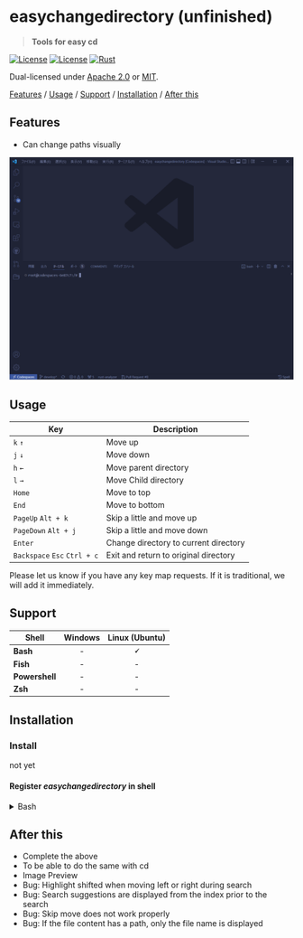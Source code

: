 # easychangedirectory (unfinished)

> **Tools for easy cd**

[![License](https://img.shields.io/badge/license-Apache%202.0-blue?style=flat-square)](LICENSE-APACHE)
[![License](https://img.shields.io/badge/license-MIT-blue?style=flat-square)](LICENSE-MIT)
[![Rust](https://github.com/shsyss/easychangedirectory/actions/workflows/rust.yml/badge.svg)](https://github.com/shsyss/easychangedirectory/actions/workflows/rust.yml)

Dual-licensed under [Apache 2.0](LICENSE-APACHE) or [MIT](LICENSE-MIT).

[Features](#features) / [Usage](#usage) / [Support](#support) / [Installation](#installation) / [After this](#after-this)

## Features

- Can change paths visually

![demo](./assets/demo.gif)

## Usage

| Key                          | Description                           |
| ---------------------------- | ------------------------------------- |
| `k` `↑`                      | Move up                               |
| `j` `↓`                      | Move down                             |
| `h` `←`                      | Move parent directory                 |
| `l` `→`                      | Move Child directory                  |
| `Home`                       | Move to top                           |
| `End`                        | Move to bottom                        |
| `PageUp` `Alt + k`           | Skip a little and move up             |
| `PageDown` `Alt + j`         | Skip a little and move down           |
| `Enter`                      | Change directory to current directory |
| `Backspace` `Esc` `Ctrl + c` | Exit and return to original directory |

Please let us know if you have any key map requests. If it is traditional, we will add it immediately.

## Support

| Shell          | Windows       | Linux (Ubuntu) |
| ---------------|:-------------:|:--------------:|
| **Bash**       | -             | **&#128504;**  |
| **Fish**       | -             | -              |
| **Powershell** | -             | -              |
| **Zsh**        | -             | -              |

## Installation

### Install
not yet

#### Register ***easychangedirectory*** in shell

<details>
<summary>Bash</summary>
Add to `~/.bashrc`

```
eval "$(easychangedirectory --init bash
```
Run `. ~/.bashrc` as needed
</details>

## After this

- Complete the above
- To be able to do the same with cd
- Image Preview
- Bug: Highlight shifted when moving left or right during search
- Bug: Search suggestions are displayed from the index prior to the search
- Bug: Skip move does not work properly
- Bug: If the file content has a path, only the file name is displayed
